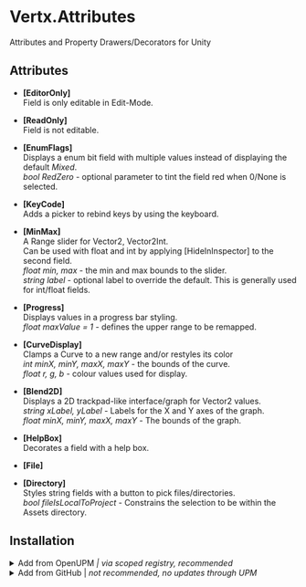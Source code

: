 # Vertx.Attributes
Attributes and Property Drawers/Decorators for Unity


## Attributes
- **[EditorOnly]**  
Field is only editable in Edit-Mode.
- **[ReadOnly]**  
Field is not editable.
  

- **[EnumFlags]**  
Displays a enum bit field with multiple values instead of displaying the default *Mixed*.  
*bool RedZero* - optional parameter to tint the field red when 0/None is selected.
  

- **[KeyCode]**  
Adds a picker to rebind keys by using the keyboard.
  

- **[MinMax]**  
A Range slider for Vector2, Vector2Int.  
Can be used with float and int by applying [HideInInspector] to the second field.  
*float min, max* - the min and max bounds to the slider.  
*string label* - optional label to override the default. This is generally used for int/float fields.
  

- **[Progress]**  
Displays values in a progress bar styling.  
*float maxValue = 1* - defines the upper range to be remapped.  
  

- **[CurveDisplay]**  
Clamps a Curve to a new range and/or restyles its color  
*int minX, minY, maxX, maxY* - the bounds of the curve.  
*float r, g, b* - colour values used for display.  
  

- **[Blend2D]**  
Displays a 2D trackpad-like interface/graph for Vector2 values.  
*string xLabel, yLabel* - Labels for the X and Y axes of the graph.  
*float minX, minY, maxX, maxY* - The bounds of the graph.  


- **[HelpBox]**  
Decorates a field with a help box.


- **[File]**
- **[Directory]**  
Styles string fields with a button to pick files/directories.  
*bool fileIsLocalToProject* - Constrains the selection to be within the Assets directory.  

## Installation

<details>
<summary>Add from OpenUPM <em>| via scoped registry, recommended</em></summary>

This package is available on OpenUPM: https://openupm.com/packages/com.vertx.attributes

To add it the package to your project:

- open `Edit/Project Settings/Package Manager`
- add a new Scoped Registry:
  ```
  Name: OpenUPM
  URL:  https://package.openupm.com/
  Scope(s): com.vertx
  ```
- click <kbd>Save</kbd>
- open Package Manager
- click <kbd>+</kbd>
- select <kbd>Add from Git URL</kbd>
- paste `com.vertx.attributes`
- click <kbd>Add</kbd>
</details>

<details>
<summary>Add from GitHub | <em>not recommended, no updates through UPM</em></summary>

You can also add it directly from GitHub on Unity 2019.4+. Note that you won't be able to receive updates through Package Manager this way, you'll have to update manually.

- open Package Manager
- click <kbd>+</kbd>
- select <kbd>Add from Git URL</kbd>
- paste `https://github.com/vertxxyz/Vertx.Attributes.git`
- click <kbd>Add</kbd>  
  **or**
- Edit your `manifest.json` file to contain `"com.vertx.editors": "https://github.com/vertxxyz/Vertx.Attributes.git"`,

To update the package with new changes, remove the lock from the `packages-lock.json` file.
</details>